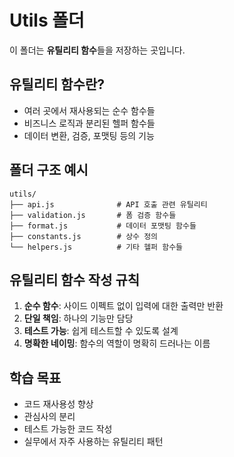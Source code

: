# Utils 폴더

이 폴더는 **유틸리티 함수**들을 저장하는 곳입니다.

## 유틸리티 함수란?

- 여러 곳에서 재사용되는 순수 함수들
- 비즈니스 로직과 분리된 헬퍼 함수들
- 데이터 변환, 검증, 포맷팅 등의 기능

## 폴더 구조 예시

```
utils/
├── api.js              # API 호출 관련 유틸리티
├── validation.js       # 폼 검증 함수들
├── format.js           # 데이터 포맷팅 함수들
├── constants.js        # 상수 정의
└── helpers.js          # 기타 헬퍼 함수들
```

## 유틸리티 함수 작성 규칙

1. **순수 함수**: 사이드 이펙트 없이 입력에 대한 출력만 반환
2. **단일 책임**: 하나의 기능만 담당
3. **테스트 가능**: 쉽게 테스트할 수 있도록 설계
4. **명확한 네이밍**: 함수의 역할이 명확히 드러나는 이름

## 학습 목표

- 코드 재사용성 향상
- 관심사의 분리
- 테스트 가능한 코드 작성
- 실무에서 자주 사용하는 유틸리티 패턴
